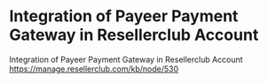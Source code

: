 # Integration of Payeer Payment Gateway in Resellerclub Account
Integration of Payeer Payment Gateway in Resellerclub Account
https://manage.resellerclub.com/kb/node/530
